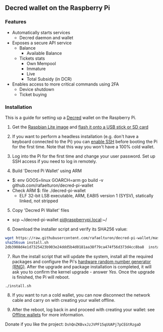 ## Decred wallet on the Raspberry Pi

### Features
* Automatically starts services
  - Decred daemon and wallet
* Exposes a secure API service
  - Balance
    * Available Balance
  - Tickets stats
    * Own Mempool
    * Immature
    * Live
    * Total Subsidy (in DCR)
* Enables access to more critical commands using 2FA
  - Device shutdown
  - Ticket buying

### Installation

This is a guide for setting up a [Decred](https://www.decred.org) wallet on the Raspberry Pi.


1. Get the [Raspbian Lite image](https://www.raspberrypi.org/downloads/raspbian/) and [flash it onto a USB stick or SD card](https://www.raspberrypi.org/documentation/installation/installing-images/README.md)


2. If you want to perform a headless installation (e.g. don't have a keyboard connected to the Pi) you can [enable SSH](https://www.raspberrypi.org/documentation/remote-access/ssh/) before booting the Pi for the first time.  Note that this way you won't have a 100% cold wallet.

3. Log into the Pi for the first time and change your user password.  Set up SSH access if you need to log in remotely.

4. Build 'Decred Pi Wallet' using ARM
 - $: env GOOS=linux GOARCH=arm go build -v github.com/rafaelturon/decred-pi-wallet
 - Check ARM $: file ./decred-pi-wallet
   * ELF 32-bit LSB executable, ARM, EABI5 version 1 (SYSV), statically linked, not stripped 

5. Copy 'Decred Pi Wallet' files
 - scp ~/decred-pi-wallet pi@raspberrypi.local:~/

6. Download the installer script and verify its SHA256 value:

````bash
wget https://raw.githubusercontent.com/rafaelturon/decred-pi-wallet/master/install.sh
sha256sum install.sh
2db3908d4e1d7325423b903e24ddd5b4d0181aa38f79ca474f56d373d4cc8ba8  install.sh

````

7. Run the install script that will update the system, install all the required packages and configure the Pi's [hardware random number generator (RNG)](http://fios.sector16.net/hardware-rng-on-raspberry-pi/).  After the upgrade and package installation is completed, it will ask you to confirm the kernel upgrade - answer *Yes*.  Once the upgrade is finished, the Pi will reboot.

````bash
./install.sh
````

8. If you want to run a cold wallet, you can now disconnect the network cable and carry on with creating your wallet offline.

9. After the reboot, log back in and proceed with creating your wallet: see [Offline wallets](https://github.com/chappjc/dcrwallet/blob/master/docs/offline_wallets.md) for more information.






Donate if you like the project: `DshQnZKBvxJzJVPF15qUUAPj7pCEGtRzgaD`
